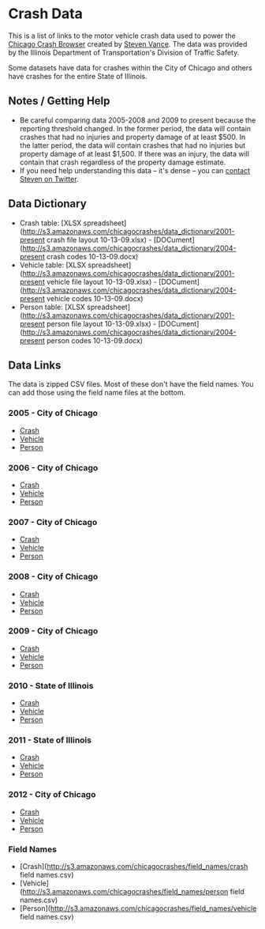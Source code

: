 # Crash Data

This is a list of links to the motor vehicle crash data used to power the [Chicago Crash Browser](http://chicagocrashes.org) created by [Steven Vance](http://stevevance.net). The data was provided by the Illinois Department of Transportation's Division of Traffic Safety. 

Some datasets have data for crashes within the City of Chicago and others have crashes for the entire State of Illinois.

## Notes / Getting Help
*   Be careful comparing data 2005-2008 and 2009 to present because the reporting threshold changed. In the former period, the data will contain crashes that had no injuries and property damage of at least $500. In the latter period, the data will contain crashes that had no injuries but property damage of at least $1,500. If there was an injury, the data will contain that crash regardless of the property damage estimate. 
*   If you need help understanding this data – it's dense – you can [contact Steven on Twitter](http://twitter.com/stevevance). 

## Data Dictionary

*   Crash table: [XLSX spreadsheet](http://s3.amazonaws.com/chicagocrashes/data_dictionary/2001-present crash file layout 10-13-09.xlsx) - [DOCument](http://s3.amazonaws.com/chicagocrashes/data_dictionary/2004-present crash codes 10-13-09.docx)
*   Vehicle table: [XLSX spreadsheet](http://s3.amazonaws.com/chicagocrashes/data_dictionary/2001-present vehicle file layout 10-13-09.xlsx) - [DOCument](http://s3.amazonaws.com/chicagocrashes/data_dictionary/2004-present vehicle codes 10-13-09.docx)
*   Person table: [XLSX spreadsheet](http://s3.amazonaws.com/chicagocrashes/data_dictionary/2001-present person file layout 10-13-09.xlsx) - [DOCument](http://s3.amazonaws.com/chicagocrashes/data_dictionary/2004-present person codes 10-13-09.docx)

## Data Links

The data is zipped CSV files. Most of these don't have the field names. You can add those using the field name files at the bottom. 

### 2005 - City of Chicago

*   [Crash](http://s3.amazonaws.com/chicagocrashes/crashdata/chicago_2005/2005_CrashExtract.txt.zip)
*   [Vehicle](http://s3.amazonaws.com/chicagocrashes/crashdata/chicago_2005/2005_VehicleExtract.txt.zip)
*   [Person](http://s3.amazonaws.com/chicagocrashes/crashdata/chicago_2005/2005_PersonExtract.txt.zip)

### 2006 - City of Chicago

*   [Crash](http://s3.amazonaws.com/chicagocrashes/crashdata/chicago_2006/2006_CrashExtract.txt.zip)
*   [Vehicle](http://s3.amazonaws.com/chicagocrashes/crashdata/chicago_2006/2006_VehicleExtract.txt.zip)
*   [Person](http://s3.amazonaws.com/chicagocrashes/crashdata/chicago_2006/2006_PersonExtract.txt.zip)

### 2007 - City of Chicago

*   [Crash](http://s3.amazonaws.com/chicagocrashes/crashdata/chicago_2007/2007_CrashExtract.txt.zip)
*   [Vehicle](http://s3.amazonaws.com/chicagocrashes/crashdata/chicago_2007/2007_VehicleExtract.txt.zip)
*   [Person](http://s3.amazonaws.com/chicagocrashes/crashdata/chicago_2007/2007_PersonExtract.txt.zip)

### 2008 - City of Chicago

*   [Crash](http://s3.amazonaws.com/chicagocrashes/crashdata/chicago_2008/2008_CrashExtract.txt.zip)
*   [Vehicle](http://s3.amazonaws.com/chicagocrashes/crashdata/chicago_2008/2008_VehicleExtract.txt.zip)
*   [Person](http://s3.amazonaws.com/chicagocrashes/crashdata/chicago_2008/2008_PersonExtract.txt.zip)

### 2009 - City of Chicago

*   [Crash](http://s3.amazonaws.com/chicagocrashes/crashdata/chicago_2009/2009_CrashExtract.txt.zip)
*   [Vehicle](http://s3.amazonaws.com/chicagocrashes/crashdata/chicago_2009/2009_VehicleExtract.txt.zip)
*   [Person](http://s3.amazonaws.com/chicagocrashes/crashdata/chicago_2009/2009_PersonExtract.txt.zip)

### 2010 - State of Illinois

*   [Crash](http://s3.amazonaws.com/chicagocrashes/crashdata/illinois_2010/2010_CrashExtract.txt.zip)
*   [Vehicle](http://s3.amazonaws.com/chicagocrashes/crashdata/illinois_2010/2010_VehicleExtract.txt.zip)
*   [Person](http://s3.amazonaws.com/chicagocrashes/crashdata/illinois_2010/2010_PersonExtract.txt.zip)

### 2011 - State of Illinois

*   [Crash](http://s3.amazonaws.com/chicagocrashes/crashdata/illinois_2011/2011_CrashExtract.txt.zip)
*   [Vehicle](http://s3.amazonaws.com/chicagocrashes/crashdata/illinois_2011/2011_VehicleExtract.txt.zip)
*   [Person](http://s3.amazonaws.com/chicagocrashes/crashdata/illinois_2011/2011_PersonExtract.txt.zip)

### 2012 - City of Chicago

*   [Crash](http://s3.amazonaws.com/chicagocrashes/crashdata/chicago_2012/2012_CrashExtract.txt.zip)
*   [Vehicle](http://s3.amazonaws.com/chicagocrashes/crashdata/chicago_2012/2012_VehicleExtract.txt.zip)
*   [Person](http://s3.amazonaws.com/chicagocrashes/crashdata/chicago_2012/2012_PersonExtract.txt.zip) 

### Field Names
*   [Crash](http://s3.amazonaws.com/chicagocrashes/field_names/crash field names.csv)
*   [Vehicle](http://s3.amazonaws.com/chicagocrashes/field_names/person field names.csv)
*   [Person](http://s3.amazonaws.com/chicagocrashes/field_names/vehicle field names.csv)
